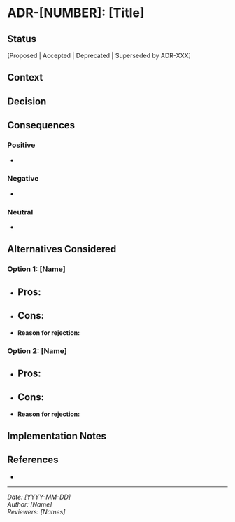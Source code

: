 # ADR-[NUMBER]: [Title]

## Status
[Proposed | Accepted | Deprecated | Superseded by ADR-XXX]

## Context
<!-- What is the issue that we're seeing that is motivating this decision or change? -->

## Decision
<!-- What is the change that we're proposing and/or doing? -->

## Consequences
### Positive
- 

### Negative
- 

### Neutral
- 

## Alternatives Considered
### Option 1: [Name]
- **Pros:**
  - 
- **Cons:**
  - 
- **Reason for rejection:**

### Option 2: [Name]
- **Pros:**
  - 
- **Cons:**
  - 
- **Reason for rejection:**

## Implementation Notes
<!-- Any specific implementation details or considerations -->

## References
<!-- Links to related documents, discussions, or external resources -->
- 

---
*Date: [YYYY-MM-DD]*  
*Author: [Name]*  
*Reviewers: [Names]*
